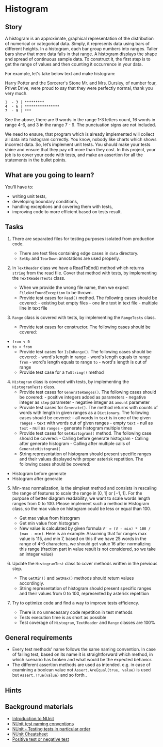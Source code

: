 # Histogram

## Story

A histogram is an approximate, graphical representation of the distribution of numerical
or categorical data. Simply, it represents data using bars of different heights.
In a histogram, each bar group numbers into ranges. Taller bars show that more data falls
in that range. A histogram displays the shape and spread of continuous sample data.
To construct it, the first step is to get the range of values and then counting it occurrence
in your data.

For example, let's take below text and make histogram:

Harry Potter and the Sorcerer's Stone
Mr. and Mrs. Dursley, of number four, Privet Drive,
were proud to say that they were perfectly normal, thank you very much.

```
1  - 3 | *********
4  - 6 | ****************
7  - 9 | ***
```

See the above, there are 9 words in the range 1-3 letters count,
16 words in range 4-6, and 3 in the range 7  - 9. The punctuation signs are not included.

We need to ensure, that program which is already implemented will collect all data into histogram
correctly. You know, nobody like charts which shows incorrect data. So, let’s implement
unit tests. You should make your tests shine and ensure that they pay off more than they cost.
In this project, your job is to cover your code with tests, and make an assertion for all
the statements in the bullet points.

## What are you going to learn?

You'll have to:

- writing unit tests,
- developing boundary conditions,
- handling exceptions and covering them with tests,
- improving code to more efficient based on tests result.

## Tasks

1. There are separated files for testing purposes isolated from production code.
    - There are test files containing edge cases in `data` directory.
    - `SetUp` and `TearDown` annotations are used properly.

2. In `TextReader` class we have a ReadToEnd() method which returns `string` from the read file. Cover that method with tests, by implementing the `TextReaderTests` class.
    - When we provide the wrong file name, then we expect `FileNotFoundException` to be thrown.
    - Provide test cases for `Read()` method. The following cases should be covered: - existing but empty files - one line text in text file - multiple line in text file

3. `Range` class is covered with tests, by implementing the `RangeTests` class.
    - Provide test cases for constructor. The following cases should be covered:
- `from < 0`
- `to < from`
    - Provide test cases for `IsInRange()`. The following cases should be covered: - word's length in range - word's length equals to range `from` - word's length equals to range `to` - word's length is out of range
    - Provide test case for a `ToString()` method

4. `Histogram` class is covered with tests, by implementing the `HistogramTests` class.
    - Provide test cases for `GenerateRanges()`. The following cases should be covered: - positive integers added as parameters - negative integer as `step` parameter - negative integer as `amount` parameter
    - Provide test cases for `Generate()`. The method returns with counts of words with length in given ranges as a `Dictionary`. The following cases should be covered: - all words in `text` is in one of the given `ranges` - `text` with words out of given ranges - empty `text` - null as `text` - null as `ranges` - generate histogram multiple times
    - Provide test cases for `GetHistogram()` method. The following case should be covered: - Calling before generate histogram - Calling after generate histogram - Calling after multiple calls of `GenerateHistogram()`
    - String representation of histogram should present specific ranges
and their values displayed with proper asterisk repetition.
The following cases should be covered:
- Histogram before generate
- Histogram after generate

5. Min-max normalization, is the simplest method and consists in rescaling the range of features to
scale the range in [0, 1] or [−1, 1]. For the purpose of better diagram readability, we want to
scale words length ranges from 0 to 100. Please implement such a method in Histogram class, so
the max value on histogram could be less or equal than 100.
    - Get max value from histogram
    - Get min value from histogram
    - New value is calculated by given formula
`V' = (V - min) * 100 / (max - min)`.
Here is an example:
Assuming that for ranges max value is 115, and min 7, based on this if we
have 25 words in the range of 4-6 characters, we should get value 16 after
normalizing this range (fraction part in value result is not considered,
so we take an integer value)

6. Update the `HistogramTest` class to cover methods written in the previous step.
    - The `GetMin()` and `GetMax()` methods should return values accordingly.
    - String representation of histogram should present specific ranges
and their values from 0 to 100, represented by asterisk repetition

7. Try to optimize code and find a way to improve tests efficiency.
    - There is no unnecessary code repetition in test methods
    - Tests execution time is as short as possible
    - Test coverage of `Histogram`, `TextReader` and `Range` classes are 100%

## General requirements

- Every test methods' name follows the same naming convention.
In case of failing test, based on its name it is straightforward
which method, in which scenario has broken and what would be the expected behavior.
- The different assertion methods are used as intended. e.g. in case of examining a boolean value not `Assert.AreEqual(true, value)` is used but `Assert.True(value)` and so forth..

## Hints



## Background materials

- <i class="far fa-exclamation"></i> [Introduction to NUnit](https://www.c-sharpcorner.com/article/introduction-to-nunit-testing-framework/)
- <i class="far fa-exclamation"></i> [NUnit test naming conventions ](https://docs.nunit.org/2.5/sequential.html)
- <i class="far fa-exclamation"></i> [NUnit - Testing tests in particular order](https://docs.nunit.org/2.5/sequential.html)
- <i class="far fa-exclamation"></i> [NUnit Cheatsheet](https://www.automatetheplanet.com/nunit-cheat-sheet/)
- <i class="far fa-exclamation"></i> [Positive test or negative test](https://www.guru99.com/positive-and-negative-testing.html)

